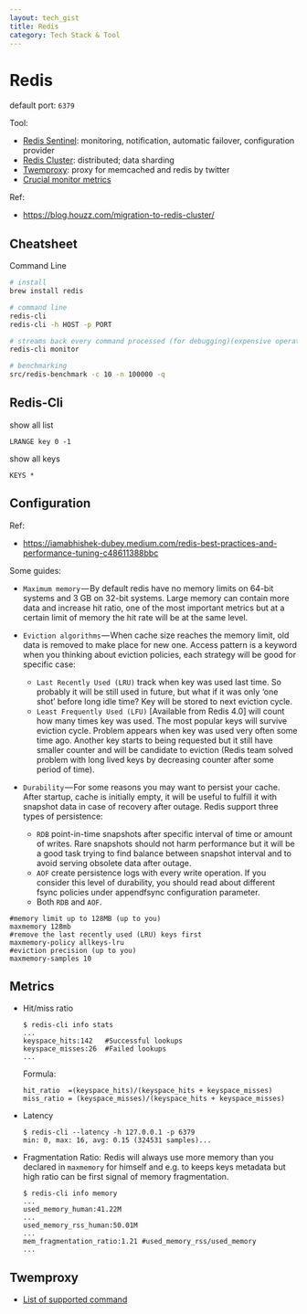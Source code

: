 ```yaml
---
layout: tech_gist
title: Redis
category: Tech Stack & Tool
---
```


# Redis

default port: `6379`

Tool:
- [Redis Sentinel](https://redis.io/topics/sentinel): monitoring, notification, automatic failover, configuration provider
- [Redis Cluster](https://redis.io/topics/cluster-tutorial): distributed; data sharding
- [Twemproxy](https://github.com/twitter/twemproxy): proxy for memcached and redis by twitter
- [Crucial monitor metrics](https://scalegrid.io/blog/6-crucial-redis-monitoring-metrics/)


Ref: 
- <https://blog.houzz.com/migration-to-redis-cluster/>


## Cheatsheet

Command Line
```bash
# install 
brew install redis

# command line 
redis-cli
redis-cli -h HOST -p PORT

# streams back every command processed (for debugging)(expensive operation)
redis-cli monitor

# benchmarking
src/redis-benchmark -c 10 -n 100000 -q
```

## Redis-Cli

show all list
```
LRANGE key 0 -1  
```

show all keys
```
KEYS *
```

## Configuration

Ref:
- https://iamabhishek-dubey.medium.com/redis-best-practices-and-performance-tuning-c48611388bbc

Some guides:
- `Maximum memory` — By default redis have no memory limits on 64-bit systems and 3 GB on 32-bit systems. Large memory can contain more data and increase hit ratio, one of the most important metrics but at a certain limit of memory the hit rate will be at the same level.

- `Eviction algorithms` — When cache size reaches the memory limit, old data is removed to make place for new one. Access pattern is a keyword when you thinking about eviction policies, each strategy will be good for specific case:

    - `Last Recently Used (LRU)` track when key was used last time. So probably it will be still used in future, but what if it was only ‘one shot’ before long idle time? Key will be stored to next eviction cycle.
    - `Least Frequently Used (LFU)` [Available from Redis 4.0] will count how many times key was used. The most popular keys will survive eviction cycle. Problem appears when key was used very often some time ago. Another key starts to being requested but it still have smaller counter and will be candidate to eviction (Redis team solved problem with long lived keys by decreasing counter after some period of time).

- `Durability` — For some reasons you may want to persist your cache. After startup, cache is initially empty, it will be useful to fulfill it with snapshot data in case of recovery after outage. Redis support three types of persistence:

  - `RDB` point-in-time snapshots after specific interval of time or amount of writes. Rare snapshots should not harm performance but it will be a good task trying to find balance between snapshot interval and to avoid serving obsolete data after outage.
  - `AOF` create persistence logs with every write operation. If you consider this level of durability, you should read about different fsync policies under appendfsync configuration parameter.
  - Both `RDB` and `AOF`.

```
#memory limit up to 128MB (up to you)
maxmemory 128mb
#remove the last recently used (LRU) keys first
maxmemory-policy allkeys-lru
#eviction precision (up to you)
maxmemory-samples 10
```

## Metrics 

- Hit/miss ratio
    ```
    $ redis-cli info stats
    ...
    keyspace_hits:142   #Successful lookups
    keyspace_misses:26  #Failed lookups
    ...
    ```
    Formula:
    ```
    hit_ratio  =(keyspace_hits)/(keyspace_hits + keyspace_misses)
    miss_ratio = (keyspace_misses)/(keyspace_hits + keyspace_misses)
    ```
- Latency
    ```
    $ redis-cli --latency -h 127.0.0.1 -p 6379
    min: 0, max: 16, avg: 0.15 (324531 samples)...
    ```
- Fragmentation Ratio:  Redis will always use more memory than you declared in `maxmemory` for himself and e.g. to keeps keys metadata but high ratio can be first signal of memory fragmentation.
    ```
    $ redis-cli info memory
    ...
    used_memory_human:41.22M
    ...
    used_memory_rss_human:50.01M
    ...
    mem_fragmentation_ratio:1.21 #used_memory_rss/used_memory
    ...
    ```


## Twemproxy

- [List of supported command](https://github.com/twitter/twemproxy/blob/master/notes/redis.md)